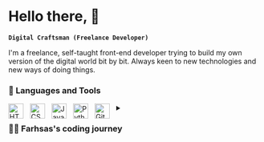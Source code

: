 # Hello there, 👋

**`Digital Craftsman (Freelance Developer)`**

I'm a freelance, self-taught front-end developer trying to build my own version of the digital world bit by bit. Always keen to new technologies and new ways of doing things.


### 🧰 Languages and Tools
<img align="left" alt="HTML" width="30px" style="padding-right:10px;" src="https://cdn.jsdelivr.net/gh/devicons/devicon/icons/html5/html5-plain.svg" />
<img align="left" alt="CSS" width="30px" style="padding-right:10px;" src="https://cdn.jsdelivr.net/gh/devicons/devicon/icons/css3/css3-plain.svg" />
<img align="left" alt="JavaScript" width="30px" style="padding-right:10px;" src="https://cdn.jsdelivr.net/gh/devicons/devicon/icons/javascript/javascript-plain.svg" />
<img align="left" alt="Python" width="30px" style="padding-right:10px;" src="https://cdn.jsdelivr.net/gh/devicons/devicon/icons/python/python-plain.svg" />
<img align="left" alt="GitHub" width="30px" style="padding-right:10px;" src="https://cdn.jsdelivr.net/gh/devicons/devicon/icons/github/github-original.svg" />

<details>
 <summary><h3>👨‍💻 Farhsas's coding journey</h3></summary>
    I started my coding journey as a young 8 years old with my dad. He showed how to write my firsts line of code with simple Raspberry Pi projects. Since then I've always been interested in coding/development, so I started playing with some Raspberry Pi and Arduino Projects.
    But during my college time, I discovered Web development and I immediately liked it. So I started to learn about HTML/CSS/JS to make websites. And why websites, you may ask ? I've always been a creative person and creating websites from scratch using my knowledge fitted me best. But I also like security adn everything attached to it. 
    So I'm ready to enter 2023 with a grind mindset to elevate my knowledge even further to build new application.
    As W. Clemetn Stone said : "Aim for the moon. If you miss, you may hit a star".
</details>